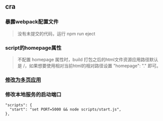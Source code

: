 ## cra
### 暴露webpack配置文件
> 没有未提交的代码，运行 npm run eject

### script的homepage属性
> 不配置 homepage 属性时，build 打包之后的html文件资源应用路径默认是 /，如果想要使用相对当前html的相对路径设置  "homepage": "." 即可。

### [修改为多页应用](https://juejin.cn/post/6899644818029445128)
### 修改本地服务的启动端口
```
"scripts": {
  "start": "set PORT=5000 && node scripts/start.js",
},
```